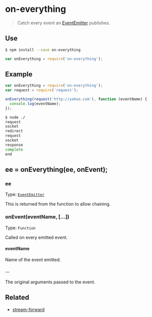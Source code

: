 # on-everything

> Catch every event an [EventEmitter](https://nodejs.org/api/events.html) publishes.

## Use

```sh
$ npm install --save on-everything
```
```js
var onEverything = require('on-everything');
```

## Example

```js
var onEverything = require('on-everything');
var request = require('request');

onEverything(request('http://yahoo.com'), function (eventName) {
  console.log(eventName);
});
```
```sh
$ node ./
request
socket
redirect
request
socket
response
complete
end
```

## ee = onEverything(ee, onEvent);


### ee

Type: [`EventEmitter`](https://nodejs.org/api/events.html)

This is returned from the function to allow chaining.


### onEvent(eventName, [...])

Type: `Function`

Called on every emitted event.

#### eventName

Name of the event emitted.

#### ...

The original arguments passed to the event.


## Related

- [stream-forward](https://github.com/stephenplusplus/stream-forward)
